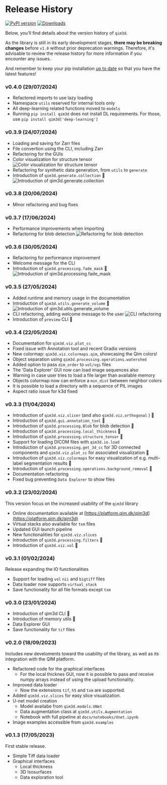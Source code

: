 # Release History
[![PyPI version](https://badge.fury.io/py/qim3d.svg)](https://badge.fury.io/py/qim3d)
[![Downloads](https://static.pepy.tech/badge/qim3d)](https://pepy.tech/project/qim3d)


Below, you'll find details about the version history of `qim3d`.

As the library is still in its early development stages, **there may be breaking changes** before `v1.0` without prior deprecation warnings. Therefore, it's advisable to review the release history for more information if you encounter any issues.

And remember to keep your pip installation [up to date](/qim3d/#upgrade) so that you have the latest features!

### v0.4.0 (29/07/2024)

- Refactored imports to use lazy loading
- Namespace `utils` reserved for internal tools only
- All deep-learning related functions moved to `models`
- Running `pip install qim3d` does not install DL requirements. For those, use `pip install qim3d['deep-learning']` 


### v0.3.9 (24/07/2024)

- Loading and saving for Zarr files
- File convertion using the CLI, including Zarr
- Refactoring for the GUIs
- Color visualization for structure tensor ![Color visualization for structure tensor](assets/screenshots/releases/qim3d-structure_tensor_with_colors.gif)
- Refactoring for synthetic data generation, from `utils` to `generate`
- Introduction of `qim3d.generate.collection` 🎉 ![Introduction of `qim3d.generate.collection`](assets/screenshots/releases/qim3d-generate_collection.gif)

### v0.3.8 (20/06/2024)

- Minor refactoring and bug fixes

### v0.3.7 (17/06/2024)

- Performance improvements when importing 
- Refactoring for blob detection ![Refactoring for blob detection](assets/screenshots/releases/qim3d-blob_detection_refactoring.gif)


### v0.3.6 (30/05/2024)

- Refactoring for performance improvement
- Welcome message for the CLI
- Introduction of `qim3d.processing.fade_mask` 🎉 ![Introduction of `qim3d.processing.fade_mask`](assets/screenshots/releases/qim3d-fade_viz.gif)



### v0.3.5 (27/05/2024)

- Added runtime and memory usage in the documentation
- Introduction of `qim3d.utils.generate_volume` 🎉 ![Introduction of `qim3d.utils.generate_volume`](assets/screenshots/releases/qim3d-synthetic_volume.gif)
- CLI refactoring, adding welcome message to the user ![CLI refactoring](assets/screenshots/releases/qim3d-CLI_welcome_message.png)
- Introduction of `preview` CLI 🎉


### v0.3.4 (22/05/2024)

- Documentation for `qim3d.viz.plot_cc`
- Fixed issue with Annotation tool and recent Gradio versions
- New colormap: `qim3d.viz.colormaps.qim`, showcasing the Qim colors!
- Object separation using `qim3d.processing.operations.watershed`
- Added option to pass `dim_order` to `vol/vgi` files
- The 'Data Explorer' GUI now can load image sequences also
- Warning in case user tries to load a file larger than available memory
- Objects colormap now can enforce a `min_dist` between neighbor colors
- It is possible to load a directory with a sequence of PIL images
- Aspect ratio issue for k3d fixed

### v0.3.3 (11/04/2024)

- Introduction of `qim3d.viz.slicer` (and also `qim3d.viz.orthogonal` ) 🎉
- Introduction of `qim3d.gui.annotation_tool` 🎉
- Introduction of `qim3d.processing.Blob` for blob detection 🎉
- Introduction of `qim3d.processing.local_thickness` 🎉
- Introduction of `qim3d.processing.structure_tensor` 🎉
- Support for loading DICOM files with `qim3d.io.load`
- Introduction of `qim3d.processing.get_3d_cc` for 3D connected components and `qim3d.viz.plot_cc` for associated visualization 🎉
- Introduction of `qim3d.viz.colormaps` for easy visualization of e.g. multi-label segmentation results 🎉
- Introduction of `qim3d.processing.operations.background_removal` 🎉
- Documentation refactoring
- Fixed bug preventing `Data Explorer` to show files

### v0.3.2 (23/02/2024)

This version focus on the increased usability of the `qim3d` library

- Online documentation available at [https://platform.qim.dk/qim3d](https://platform.qim.dk/qim3d)
- Virtual stacks also available for `txm` files
- Updated GUI launch pipeline
- New functionalities for `qim3d.viz.slices`
- Introduction of `qim3d.processing.filters` 🎉 
- Introduction of `qim3d.viz.vol` 🎉 

### v0.3.1 (01/02/2024)

Release expanding the IO functionalities

- Support for loading `vol` `nii` and `bigtiff` files
- Data loader now supports `virtual_stack`
- Save functionality for all file formats except `txm`

### v0.3.0 (23/01/2024)
- Introduction of qim3d CLI 🎉 
- Introduction of memory utils 🎉 
- Data Explorer GUI
- Save functionality for `tif` files

### v0.2.0 (18/09/2023)

Includes new develoments toward the usability of the library, as well as its integration with the QIM platform.

- Refactored code for the graphical interfaces
    - For the local thicknes GUI, now it is possible to pass and receive numpy arrays instead of using the upload functionality.
- Improved data loader
    - Now the extensions `tif`, `h5` and `txm` are supported.
- Added `qim3d.viz.slices` for easy slice visualization.
- U-net model creation
    - Model availabe from `qim3d.models.UNet`
    - Data augmentation class at `qim3d.utils.Augmentation`
    - Notebook with full pipeline at `docs/notebooks/Unet.ipynb`
- Image examples accessible from `qim3d.examples`


### v0.1.3 (17/05/2023)

First stable release.

- Simple Tiff data loader
- Graphical interfaces
    - Local thickness
    - 3D Isosurfaces
    - Data exploration tool